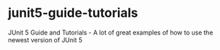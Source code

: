 # junit5-guide-tutorials
JUnit 5 Guide and Tutorials - A lot of great examples of how to use the newest version of JUnit 5

